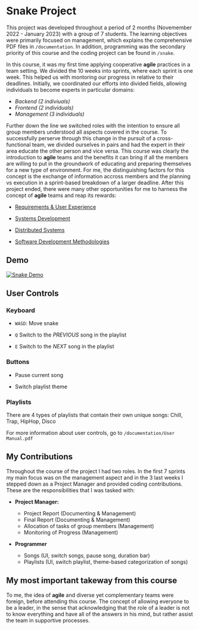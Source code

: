 # Snake Project

This project was developed throughout a period of 2 months (Novemember 2022 - January 2023) with a group of 7 students. The learning objectives were primarily focused on management, which explains the comprehensive PDF files in `/documentation`. In addition, programming was the secondary priority of this course and the coding project can be found in `/snake`.

In this course, it was my first time applying cooperative **agile** practices in a team setting. We divided the 10 weeks into sprints, where each sprint is one week. This helped us with montoring our progress in relative to their deadlines. Initially, we coordinated our efforts into divided fields, allowing individuals to become experts in particular domains:

- *Backend (2 indiviuals)*
- *Frontend (2 individuals)*
- *Management (3 individuals)*

Further down the line we switched roles with the intention to ensure all group members understood all aspects covered in the course. To successfully perserve through this change in the pursuit of a cross-functional team, we divided ourselves in pairs and had the expert in their area educate the other person and vice versa. This course was clearly the introduction to **agile** teams and the benefits it can bring if all the members are willing to put in the groundwork of educating and preparing themselves for a new type of environment. For me, the distinguishing factors for this concept is the exchange of information accross members and the planning vs execution in a sprint-based breakdown of a larger deadline. After this project ended, there were many other opportunities for me to harness the concept of **agile** teams and reap its rewards:

- [Requirements & User Experience](https://gitlab.com/jex-projects/mrjex/-/tree/main/projects/1.%20courses/year-1/4.%20Requirements%20&%20User%20Experience?ref_type=heads)

- [Systems Development](https://gitlab.com/jex-projects/mrjex/-/tree/main/projects/1.%20courses/year-1/7.%20Systems%20Development?ref_type=heads)

- [Distributed Systems](https://gitlab.com/jex-projects/mrjex/-/tree/main/projects/1.%20courses/year-2/3.%20Distributed%20Systems?ref_type=heads)

- [Software Development Methodologies](https://gitlab.com/jex-projects/mrjex/-/tree/main/projects/1.%20courses/year-2/4.%20Software%20Development%20Methodologies?ref_type=heads)


## Demo

[![Snake Demo](https://img.youtube.com/vi/G-k05avLEZI/maxresdefault.jpg)](https://www.youtube.com/watch?v=G-k05avLEZI)


## User Controls

### Keyboard

- `WASD`: Move snake

- `Q` Switch to the *PREVIOUS* song in the playlist

- `E` Switch to the *NEXT* song in the playlist

### Buttons

- Pause current song

- Switch playlist theme

### Playlists

There are 4 types of playlists that contain their own unique songs: Chill, Trap, HipHop, Disco

For more information about user controls, go to `/documentation/User Manual.pdf`

## My Contributions

Throughout the course of the project I had two roles. In the first 7 sprints my main focus was on the management aspect and in the 3 last weeks I stepped down as a Project Manager and provided coding contributions. These are the responsibilities that I was tasked with:

- **Project Manager:**
  - Project Report (Documenting & Management)
  - Final Report (Documenting & Management)
  - Allocation of tasks of group members (Management)
  - Monitoring of Progress (Management)

- **Programmer**
  - Songs (UI, switch songs, pause song, duration bar)
  - Playlists (UI, switch playlist, theme-based categorization of songs)

## My most important takeway from this course

To me, the idea of **agile** and diverse yet complementary teams were foreign, before attending this course. The concept of allowing everyone to be a leader, in the sense that acknowledging that the role of a leader is not to know everything and have all of the answers in his mind, but rather assist the team in supportive processes.